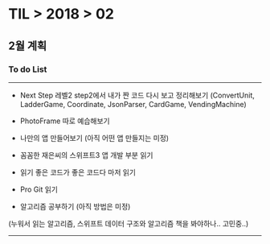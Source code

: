 # TIL > 2018 > 02

## 2월 계획


### To do List

---

- Next Step 레벨2 step2에서 내가 짠 코드 다시 보고 정리해보기
(ConvertUnit, LadderGame, Coordinate, JsonParser, CardGame, VendingMachine)

- PhotoFrame 따로 예습해보기

- 나만의 앱 만들어보기 (아직 어떤 앱 만들지는 미정)

- 꼼꼼한 재은씨의 스위프트3 앱 개발 부분 읽기

- 읽기 좋은 코드가 좋은 코드다 마저 읽기

- Pro Git 읽기

- 알고리즘 공부하기 (아직 방법은 미정)

(누워서 읽는 알고리즘, 스위프트 데이터 구조와 알고리즘 책을 봐야하나.. 고민중..)

---
